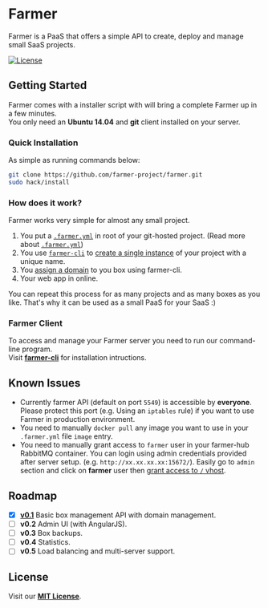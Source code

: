 # Farmer
Farmer is a PaaS that offers a simple API to create, deploy and manage small SaaS projects.

[![License](https://img.shields.io/badge/license-MIT-blue.svg)](https://github.com/farmer-project/farmer)

## Getting Started
Farmer comes with a installer script with will bring a complete Farmer up in a few minutes.  
You only need an **Ubuntu 14.04** and **git** client installed on your server.

### Quick Installation
As simple as running commands below:
```sh
git clone https://github.com/farmer-project/farmer.git
sudo hack/install
```

### How does it work?
Farmer works very simple for almost any small project.

1. You put a [`.farmer.yml`](docs/farmer.yml.md) in root of your git-hosted project. (Read more about [`.farmer.yml`](docs/farmer.yml.md))
2. You use [`farmer-cli`](https://github.com/farmer-project/farmer-cli) to [create a single instance](https://github.com/farmer-project/farmer-cli#create-a-box) of your project with a unique name.
3. You [assign a domain](https://github.com/farmer-project/farmer-cli#assign-a-domain-to-a-box) to you box using farmer-cli.
4. Your web app in online.

You can repeat this process for as many projects and as many boxes as you like. That's why it can be used as a small PaaS for your SaaS :)

### Farmer Client
To access and manage your Farmer server you need to run our command-line program.  
Visit [**farmer-cli**](https://github.com/farmer-project/farmer-cli) for installation intructions.

## Known Issues
* Currently farmer API (default on port `5549`) is accessible by **everyone**. Please protect this port (e.g. Using an `iptables` rule) if you want to use Farmer in production environment.
* You need to manually `docker pull` any image you want to use in your `.farmer.yml` file `image` entry.
* You need to manually grant access to `farmer` user in your farmer-hub RabbitMQ container. You can login using admin credentials provided after server setup. (e.g. `http://xx.xx.xx.xx:15672/`). Easily go to `admin` section and click on **farmer** user then [grant access to `/` vhost](http://i.stack.imgur.com/NSnyR.png). 

## Roadmap

- [X] [**v0.1**](https://github.com/farmer-project/farmer/issues/16) Basic box management API with domain management.
- [ ] **v0.2** Admin UI (with AngularJS).
- [ ] **v0.3** Box backups.
- [ ] **v0.4** Statistics.
- [ ] **v0.5** Load balancing and multi-server support.
 
## License
Visit our **[MIT License](LICENSE)**.
